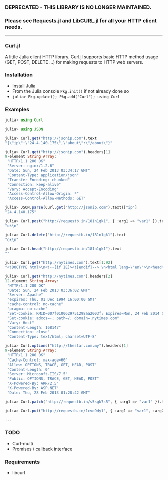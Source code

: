 ### DEPRECATED - THIS LIBRARY IS NO LONGER MAINTAINED.

### Please see [Requests.jl](https://github.com/JuliaWeb/Requests.jl) and [LibCURL.jl](https://github.com/JuliaWeb/LibCURL.jl) for all your HTTP client needs.

-------

### Curl.jl

A little Julia client HTTP library. Curl.jl supports basic HTTP method usage
(GET, POST, DELETE ...) for making requests to HTTP web servers.

### Installation

* Install Julia
* From the Julia console `Pkg.init()` if not already done so
* `julia> Pkg.update(); Pkg.add("Curl"); using Curl`

### Examples

  ```julia
  julia> using Curl

  julia> using JSON

  julia> Curl.get("http://jsonip.com").text
  "{\"ip\":\"24.4.140.175\",\"about\":\"/about\"}"

  julia> Curl.get("http://jsonip.com").headers[1]
  9-element String Array:
   "HTTP/1.1 200 OK"
   "Server: nginx/1.2.6"
   "Date: Sun, 24 Feb 2013 03:34:17 GMT"
   "Content-Type: application/json"
   "Transfer-Encoding: chunked"
   "Connection: keep-alive"
   "Vary: Accept-Encoding"
   "Access-Control-Allow-Origin: *"
   "Access-Control-Allow-Methods: GET"

  julia> JSON.parse(Curl.get("http://jsonip.com").text)["ip"]
  "24.4.140.175"

  julia> Curl.post("http://requestb.in/181n1gk1", { :arg1 => "var1" }).text
  "ok\n"

  julia> Curl.delete("http://requestb.in/181n1gk1").text
  "ok\n"

  julia> Curl.head("http://requestb.in/181n1gk1").text
  ""

  julia> Curl.get("http://nytimes.com").text[1:92]
  "<!DOCTYPE html>\n<!--[if IE]><![endif]--> \n<html lang=\"en\">\n<head>\n<title>The New York Times "

  julia> Curl.get("http://nytimes.com").headers[2]
  12-element String Array:
   "HTTP/1.1 200 OK"
   "Date: Sun, 24 Feb 2013 03:36:02 GMT"
   "Server: Apache"
   "expires: Thu, 01 Dec 1994 16:00:00 GMT"
   "cache-control: no-cache"
   "pragma: no-cache"
   "Set-Cookie: RMID=007f0100629751298aa2003f; Expires=Mon, 24 Feb 2014 03:36:02 GMT; Path=/; Domain=.nytimes.com;"
   "Set-cookie: adxcs=-; path=/; domain=.nytimes.com"
   "Vary: Host"
   "Content-Length: 168147"
   "Connection: close"
   "Content-Type: text/html; charset=UTF-8"

  julia> Curl.options("http://thestar.com.my").headers[1]
  9-element String Array:
   "HTTP/1.1 200 OK"
   "Cache-Control: max-age=60"
   "Allow: OPTIONS, TRACE, GET, HEAD, POST"
   "Content-Length: 0"
   "Server: Microsoft-IIS/7.5"
   "Public: OPTIONS, TRACE, GET, HEAD, POST"
   "X-Powered-By: ARR/2.5"
   "X-Powered-By: ASP.NET"
   "Date: Thu, 28 Feb 2013 01:28:42 GMT"

  julia> Curl.patch("http://requestb.in/s5sgk7s5", { :arg1 => "var1" }).text

  julia> Curl.put("http://requestb.in/1cvo9dy1", { :arg1 => "var1", :arg2 => "var2" }).text

  ...

  ```

### TODO

 * Curl-multi
 * Promises / callback interface

### Requirements

 * libcurl

